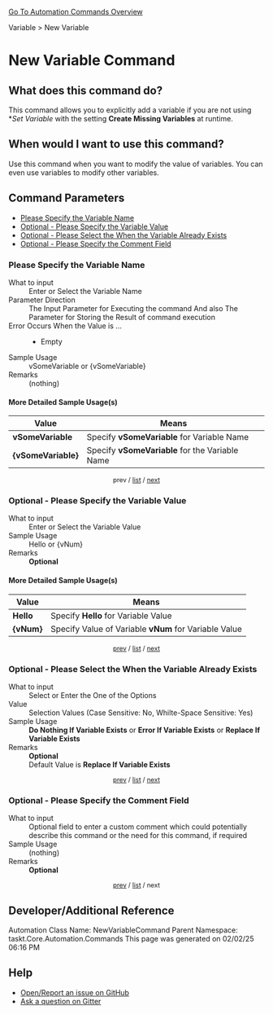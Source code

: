 <!--TITLE: New Variable Command -->
<!-- SUBTITLE: a command in the Variable group. -->
[Go To Automation Commands Overview](/automation-commands.md)


Variable &gt; New Variable


# New Variable Command


## What does this command do?
This command allows you to explicitly add a variable if you are not using **Set Variable* with the setting **Create Missing Variables** at runtime.


## When would I want to use this command?
Use this command when you want to modify the value of variables.  You can even use variables to modify other variables.


<a id="param_list"></a>
## Command Parameters
- [Please Specify the Variable Name](#param_0)
- [Optional - Please Specify the Variable Value](#param_1)
- [Optional - Please Select the When the Variable Already Exists](#param_2)
- [Optional - Please Specify the Comment Field](#param_3)


<a id="param_0"></a>
### Please Specify the Variable Name


<dl>
<dt>What to input</dt><dd>Enter or Select the Variable Name</dd>
<dt>Parameter Direction</dt><dd>The Input Parameter for Executing the command And also The Parameter for Storing the Result of command execution</dd>
<dt>Error Occurs When the Value is ...</dt><dd><ul>
<li>Empty</li>
</ul></dd>
<dt>Sample Usage</dt><dd>vSomeVariable or {vSomeVariable}</dd>
<dt>Remarks</dt><dd>(nothing)</dd>
</dl>




#### More Detailed Sample Usage(s)
| Value | Means |
|---|---|
| <strong>vSomeVariable</strong> | Specify **vSomeVariable** for Variable Name |
| <strong>{vSomeVariable}</strong> | Specify **vSomeVariable** for the Variable Name |


<div style="font-size: 90%; text-align: center">


prev / [list](#param_list) / [next](#param_1)


</div>


<a id="param_1"></a>
### Optional - Please Specify the Variable Value


<dl>
<dt>What to input</dt><dd>Enter or Select the Variable Value</dd>
<dt>Sample Usage</dt><dd>Hello or {vNum}</dd>
<dt>Remarks</dt><dd><strong>Optional</strong><br></dd>
</dl>




#### More Detailed Sample Usage(s)
| Value | Means |
|---|---|
| <strong>Hello</strong> | Specify **Hello** for Variable Value |
| <strong>{vNum}</strong> | Specify Value of Variable **vNum** for Variable Value |


<div style="font-size: 90%; text-align: center">


[prev](#param_1) / [list](#param_list) / [next](#param_2)


</div>


<a id="param_2"></a>
### Optional - Please Select the When the Variable Already Exists


<dl>
<dt>What to input</dt><dd>Select or Enter the One of the Options</dd>
<dt>Value</dt><dd>Selection Values (Case Sensitive: No, Whilte-Space Sensitive: Yes)</dd>
<dt>Sample Usage</dt><dd><strong>Do Nothing If Variable Exists</strong> or  <strong>Error If Variable Exists</strong> or  <strong>Replace If Variable Exists</strong></dd>
<dt>Remarks</dt><dd><strong>Optional</strong><br>Default Value is <strong>Replace If Variable Exists</strong></dd>
</dl>




<div style="font-size: 90%; text-align: center">


[prev](#param_2) / [list](#param_list) / [next](#param_3)


</div>


<a id="param_3"></a>
### Optional - Please Specify the Comment Field


<dl>
<dt>What to input</dt><dd>Optional field to enter a custom comment which could potentially describe this command or the need for this command, if required</dd>
<dt>Sample Usage</dt><dd>(nothing)</dd>
<dt>Remarks</dt><dd><strong>Optional</strong><br></dd>
</dl>




<div style="font-size: 90%; text-align: center">


[prev](#param_3) / [list](#param_list) / next


</div>


## Developer/Additional Reference
Automation Class Name: NewVariableCommand
Parent Namespace: taskt.Core.Automation.Commands
This page was generated on 02/02/25 06:16 PM


## Help
- [Open/Report an issue on GitHub](https://github.com/rcktrncn/taskt/issues/new)
- [Ask a question on Gitter](https://gitter.im/taskt-rpa/Lobby)
